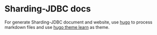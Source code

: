 # Sharding-JDBC docs

For generate Sharding-JDBC document and website, use [hugo](http://gohugo.io/overview/introduction/) to process markdown files and use [hugo theme learn](https://github.com/matcornic/hugo-theme-learn) as theme.
